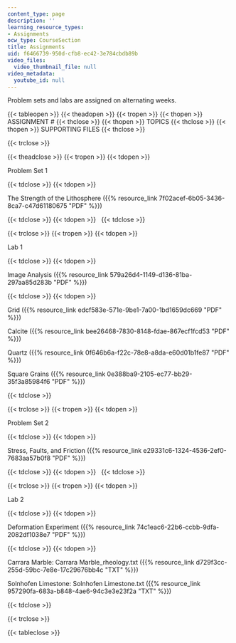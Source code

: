 ```yaml
---
content_type: page
description: ''
learning_resource_types:
- Assignments
ocw_type: CourseSection
title: Assignments
uid: f6466739-950d-cfb8-ec42-3e784cbdb89b
video_files:
  video_thumbnail_file: null
video_metadata:
  youtube_id: null
---
```


Problem sets and labs are assigned on alternating weeks.

{{< tableopen >}}
{{< theadopen >}}
{{< tropen >}}
{{< thopen >}}
ASSIGNMENT #
{{< thclose >}}
{{< thopen >}}
TOPICS
{{< thclose >}}
{{< thopen >}}
SUPPORTING FILES
{{< thclose >}}

{{< trclose >}}

{{< theadclose >}}
{{< tropen >}}
{{< tdopen >}}


Problem Set 1


{{< tdclose >}}
{{< tdopen >}}


The Strength of the Lithosphere ({{% resource_link 7f02acef-6b05-3436-8ca7-c47d61180675 "PDF" %}})


{{< tdclose >}}
{{< tdopen >}}
 
{{< tdclose >}}

{{< trclose >}}
{{< tropen >}}
{{< tdopen >}}


Lab 1


{{< tdclose >}}
{{< tdopen >}}


Image Analysis ({{% resource_link 579a26d4-1149-d136-81ba-297aa85d283b "PDF" %}})


{{< tdclose >}}
{{< tdopen >}}


Grid ({{% resource_link edcf583e-571e-9be1-7a00-1bd1659dc669 "PDF" %}})

Calcite ({{% resource_link bee26468-7830-8148-fdae-867ecf1fcd53 "PDF" %}})

Quartz ({{% resource_link 0f646b6a-f22c-78e8-a8da-e60d01b1fe87 "PDF" %}})

Square Grains ({{% resource_link 0e388ba9-2105-ec77-bb29-35f3a85984f6 "PDF" %}})


{{< tdclose >}}

{{< trclose >}}
{{< tropen >}}
{{< tdopen >}}


Problem Set 2


{{< tdclose >}}
{{< tdopen >}}


Stress, Faults, and Friction ({{% resource_link e29331c6-1324-4536-2ef0-7683aa57b0f8 "PDF" %}})


{{< tdclose >}}
{{< tdopen >}}
 
{{< tdclose >}}

{{< trclose >}}
{{< tropen >}}
{{< tdopen >}}


Lab 2


{{< tdclose >}}
{{< tdopen >}}


Deformation Experiment ({{% resource_link 74c1eac6-22b6-ccbb-9dfa-2082df1038e7 "PDF" %}})


{{< tdclose >}}
{{< tdopen >}}


Carrara Marble: Carrara Marble\_rheology.txt ({{% resource_link d729f3cc-255d-59bc-7e8e-17c29676bb4c "TXT" %}})

Solnhofen Limestone: Solnhofen Limestone.txt ({{% resource_link 957290fa-683a-b848-4ae6-94c3e3e23f2a "TXT" %}})


{{< tdclose >}}

{{< trclose >}}

{{< tableclose >}}